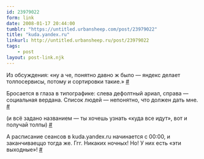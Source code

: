 ```yaml
---
id: 23979022
form: link
date: 2008-01-17 20:44:00
tumblr: "https://untitled.urbansheep.com/post/23979022"
title: "kuda.yandex.ru"
linkurl: http://untitled.urbansheep.ru/post/23979022
tags:
    - post
layout: post-link.njk
---
```

<p>Из обсуждения: «ну а че, понятно давно ж было — яндекс делает толпосервисы, потому и сортировки такие.» <a href="http://twitter.com/urbansheep/statuses/609402792">#</a></p>

<p>Бросается в глаза в типографике: слева дефолтный ариал, справа — социальная вердана. Список людей — непонятно, что должен дать мне. <a href="http://twitter.com/urbansheep/statuses/609422202">#</a></p>

<p>(и всё задано названием — ты хочешь узнать «куда все идут», вот и получай толпы) <a href="http://twitter.com/urbansheep/statuses/609408692">#</a></p>

<p>А расписание сеансов в kuda.yandex.ru начинается с 00:00, и заканчиваеццо тогда же. Ггг. Никаких ночных! Но! У них есть «эти выходные»! <a href="http://twitter.com/urbansheep/statuses/609397022">#</a></p>
